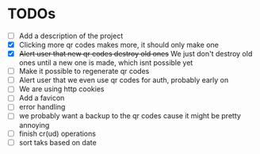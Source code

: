 # TODOs
- [ ] Add a description of the project
- [x] Clicking more qr codes makes more, it should only make one
- [x] ~~Alert user that new qr codes destroy old ones~~ We just don't destroy old ones until a new one is made, which isnt possible yet
- [ ] Make it possible to regenerate qr codes
- [ ] Alert user that we even use qr codes for auth, probably early on
- [ ] We are using http cookies
- [ ] Add a favicon
- [ ] error handling
- [ ] we probably want a backup to the qr codes cause it might be pretty annoying
- [ ] finish cr(ud) operations
- [ ] sort taks based on date
